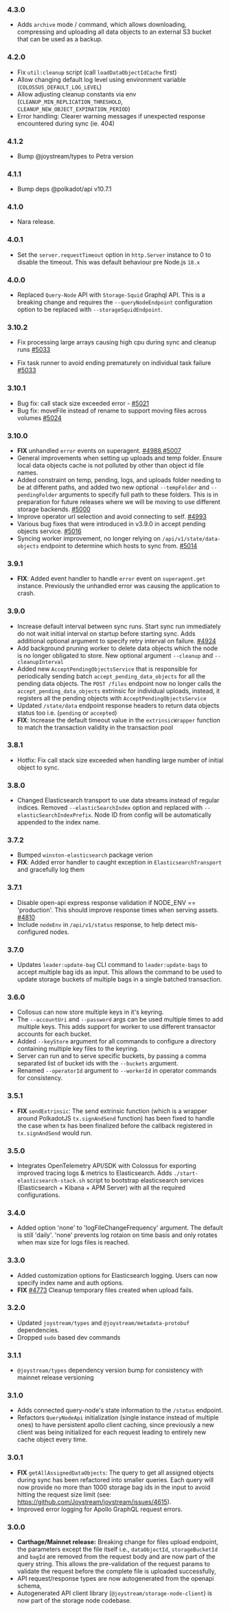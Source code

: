 ### 4.3.0

- Adds `archive` mode / command, which allows downloading, compressing and uploading all data objects to an external S3 bucket that can be used as a backup.

### 4.2.0

- Fix `util:cleanup` script (call `loadDataObjectIdCache` first)
- Allow changing default log level using environment variable (`COLOSSUS_DEFAULT_LOG_LEVEL`)
- Allow adjusting cleanup constants via env (`CLEANUP_MIN_REPLICATION_THRESHOLD`, `CLEANUP_NEW_OBJECT_EXPIRATION_PERIOD`)
- Error handling: Clearer warning messages if unexpected response encountered during sync (ie. 404)

### 4.1.2

- Bump @joystream/types to Petra version

### 4.1.1

- Bump deps @polkadot/api v10.7.1

### 4.1.0

- Nara release.

### 4.0.1

- Set the `server.requestTimeout` option in `http.Server` instance to 0 to disable the timeout. This was default behaviour pre Node.js `18.x`

### 4.0.0

- Replaced `Query-Node` API with `Storage-Squid` Graphql API. This is a breaking change and requires the `--queryNodeEndpoint` configuration option to be replaced with `--storageSquidEndpoint`.

### 3.10.2

- Fix processing large arrays causing high cpu during sync and cleanup runs [#5033](https://github.com/Joystream/joystream/pull/5033)

- Fix task runner to avoid ending prematurely on individual task failure [#5033](https://github.com/Joystream/joystream/pull/5033)

### 3.10.1

- Bug fix: call stack size exceeded error - [#5021](https://github.com/Joystream/joystream/pull/5021)
- Bug fix: moveFile instead of rename to support moving files across volumes [#5024](https://github.com/Joystream/joystream/pull/5024)

### 3.10.0

- **FIX** unhandled `error` events on superagent. [#4988](https://github.com/Joystream/joystream/pull/4998),[#5007](https://github.com/Joystream/joystream/pull/5007)
- General improvements when setting up uploads and temp folder. Ensure local data objects cache is not polluted by other than object id file names.
- Added constraint on temp, pending, logs, and uploads folder needing to be at different paths, and added two new optional `--tempFolder` and `--pendingFolder` arguments to specify full path to these folders. This is in preparation for future releases where we will be moving to use different storage backends. [#5000](https://github.com/Joystream/joystream/pull/5000)
- Improve operator url selection and avoid connecting to self. [#4993](https://github.com/Joystream/joystream/pull/4993)
- Various bug fixes that were introduced in v3.9.0 in accept pending objects service. [#5016](https://github.com/Joystream/joystream/pull/5016)
- Syncing worker improvement, no longer relying on `/api/v1/state/data-objects` endpoint to determine which hosts to sync from. [#5014](https://github.com/Joystream/joystream/pull/5014)

### 3.9.1

- **FIX**: Added event handler to handle `error` event on `superagent.get` instance. Previously the unhandled error was causing the application to crash.

### 3.9.0

- Increase default interval between sync runs. Start sync run immediately do not wait initial interval on startup before starting sync. Adds additional optional argument to specify retry interval on failure. [#4924](https://github.com/Joystream/joystream/pull/4924)
- Add background pruning worker to delete data objects which the node is no longer obligated to store. New optional argument `--cleanup` and `--cleanupInterval`
- Added new `AcceptPendingObjectsService` that is responsible for periodically sending batch `accept_pending_data_objects` for all the pending data objects. The `POST /files` endpoint now no longer calls the `accept_pending_data_objects` extrinsic for individual uploads, instead, it registers all the pending objects with `AcceptPendingObjectsService`
- Updated `/state/data` endpoint response headers to return data objects status too i.e. (`pending` or `accepted`)
- **FIX**: Increase the default timeout value in the `extrinsicWrapper` function to match the transaction validity in the transaction pool

### 3.8.1

- Hotfix: Fix call stack size exceeded when handling large number of initial object to sync.

### 3.8.0

- Changed Elasticsearch transport to use data streams instead of regular indices. Removed `--elasticSearchIndex` option and replaced with `--elasticSearchIndexPrefix`. Node ID from config will be automatically appended to the index name.

### 3.7.2

- Bumped `winston-elasticsearch` package verion
- **FIX**: Added error handler to caught exception in `ElasticsearchTransport` and gracefully log them

### 3.7.1

- Disable open-api express response validation if NODE_ENV == 'production'. This should improve response times when serving assets. [#4810](https://github.com/Joystream/joystream/pull/4810)
- Include `nodeEnv` in `/api/v1/status` response, to help detect mis-configured nodes.

### 3.7.0

- Updates `leader:update-bag` CLI command to `leader:update-bags` to accept multiple bag ids as input. This allows the command to be used to update storage buckets of multiple bags in a single batched transaction.

### 3.6.0

- Collosus can now store multiple keys in it's keyring.
- The `--accountUri` and `--password` args can be used multiple times to add multiple keys. This adds support for worker to use different transactor accounts for each bucket.
- Added `--keyStore` argument for all commands to configure a directory containing multiple key files to the keyring.
- Server can run and to serve specific buckets, by passing a comma separated list of bucket ids with the `--buckets` argument.
- Renamed `--operatorId` argument to `--workerId` in operator commands for consistency.

### 3.5.1

- **FIX** `sendExtrinsic`: The send extrinsic function (which is a wrapper around PolkadotJS `tx.signAndSend` function) has been fixed to handle the case when tx has been finalized before the callback registered in `tx.signAndSend` would run.

### 3.5.0

- Integrates OpenTelemetry API/SDK with Colossus for exporting improved tracing logs & metrics to Elasticsearch. Adds `./start-elasticsearch-stack.sh` script to bootstrap elasticsearch services (Elasticsearch + Kibana + APM Server) with all the required configurations.

### 3.4.0

- Added option 'none' to 'logFileChangeFrequency' argument. The default is still 'daily'. 'none' prevents log rotaion on time basis and only rotates when max size for logs files is reached.

### 3.3.0

- Added customization options for Elasticsearch logging. Users can now specify index name and auth options.
- **FIX** [#4773](https://github.com/Joystream/joystream/issues/4773) Cleanup temporary files created when upload fails.

### 3.2.0

- Updated `joystream/types` and `@joystream/metadata-protobuf` dependencies.
- Dropped `sudo` based dev commands

### 3.1.1

- `@joystream/types` dependency version bump for consistency with mainnet release versioning

### 3.1.0

- Adds connected query-node's state information to the `/status` endpoint.
- Refactors `QueryNodeApi` initialization (single instance instead of multiple ones) to have persistent apollo client caching, since previously a new client was being initialized for each request leading to entirely new cache object every time.

### 3.0.1

- **FIX** `getAllAssignedDataObjects`: The query to get all assigned objects during sync has been refactored into smaller queries. Each query will now provide no more than 1000 storage bag ids in the input to avoid hitting the request size limit (see: https://github.com/Joystream/joystream/issues/4615).
- Improved error logging for Apollo GraphQL request errors.

### 3.0.0

- **Carthage/Mainnet release:** Breaking change for files upload endpoint, the parameters except the file itself i.e., `dataObjectId`, `storageBucketId` and `bagId` are removed from the request body and are now part of the query string. This allows the pre-validation of the request params to validate the request before the complete file is uploaded successfully,
- API request/response types are now autogenerated from the openapi schema,
- Autogenerated API client library (`@joystream/storage-node-client`) is now part of the storage node codebase.
